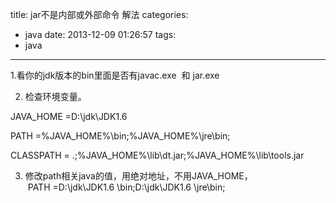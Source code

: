 title: jar不是内部或外部命令 解法
categories:
  - java
date: 2013-12-09 01:26:57
tags:
  - java
---

1.看你的jdk版本的bin里面是否有javac.exe  和 jar.exe

2. 检查环境变量。

JAVA_HOME =D:\jdk\JDK1.6

PATH =%JAVA_HOME%\bin;%JAVA_HOME%\jre\bin;

CLASSPATH = .;%JAVA_HOME%\lib\dt.jar;%JAVA_HOME%\lib\tools.jar

3. 修改path相关java的值，用绝对地址，不用JAVA_HOME，  PATH =D:\jdk\JDK1.6 \bin;D:\jdk\JDK1.6 \jre\bin;